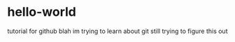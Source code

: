 # hello-world
tutorial for github
blah im trying to learn about git
still trying to figure this out
